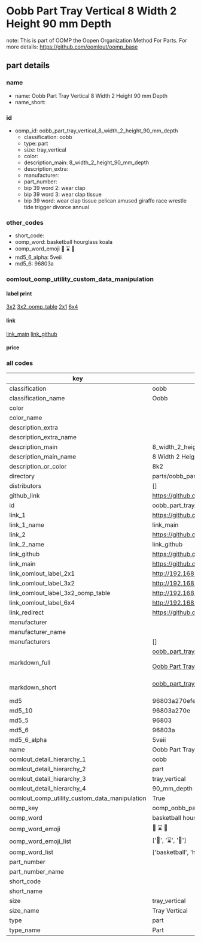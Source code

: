 # Oobb Part Tray Vertical 8 Width 2 Height 90 mm Depth  

note: This is part of OOMP the Oopen Organization Method For Parts. For more details: https://github.com/oomlout/oomp_base

##  part details
  







### name
* name: Oobb Part Tray Vertical 8 Width 2 Height 90 mm Depth
* name_short: 
### id
* oomp_id: oobb_part_tray_vertical_8_width_2_height_90_mm_depth
  * classification: oobb
  * type: part
  * size: tray_vertical
  * color: 
  * description_main: 8_width_2_height_90_mm_depth
  * description_extra: 
  * manufacturer: 
  * part_number: 
  * bip 39 word 2: wear clap
  * bip 39 word 3: wear clap tissue
  * bip 39 word: wear clap tissue pelican amused giraffe race wrestle tide trigger divorce annual

### other_codes
* short_code: 
* oomp_word: basketball hourglass koala
* oomp_word_emoji :basketball: :hourglass: :koala:
* md5_6_alpha: 5veii
* md5_6: 96803a






### oomlout_oomp_utility_custom_data_manipulation
#### label print
[3x2](http://192.168.1.245:1112/?label=oomp%205veii)
[3x2_oomp_table](http://192.168.1.108:1112/?label=oomp%205veii)
[2x1](http://192.168.1.242:1112/?label=oomp%205veii)
[6x4](http://192.168.1.55:1112/?label=oomp%205veii)    

#### link

[link_main](https://github.com/oomlout/oomlout_oomp_version_1_messy/tree/main/parts/oobb_part_tray_vertical_8_width_2_height_90_mm_depth) [link_github](https://github.com/oomlout/oomlout_oomp_version_1_messy/tree/main/parts/oobb_part_tray_vertical_8_width_2_height_90_mm_depth)                             

#### price







### all codes 
| key | value |  
| --- | --- |  
| classification | oobb |  
| classification_name | Oobb |  
| color |  |  
| color_name |  |  
| description_extra |  |  
| description_extra_name |  |  
| description_main | 8_width_2_height_90_mm_depth |  
| description_main_name | 8 Width 2 Height 90 mm Depth |  
| description_or_color | 8k2 |  
| directory | parts/oobb_part_tray_vertical_8_width_2_height_90_mm_depth |  
| distributors | [] |  
| github_link | https://github.com/oomlout/oomlout_oomp_part_src/tree/main/parts/oobb_part_tray_vertical_8_width_2_height_90_mm_depth |  
| id | oobb_part_tray_vertical_8_width_2_height_90_mm_depth |  
| link_1 | https://github.com/oomlout/oomlout_oomp_version_1_messy/tree/main/parts/oobb_part_tray_vertical_8_width_2_height_90_mm_depth |  
| link_1_name | link_main |  
| link_2 | https://github.com/oomlout/oomlout_oomp_version_1_messy/tree/main/parts/oobb_part_tray_vertical_8_width_2_height_90_mm_depth |  
| link_2_name | link_github |  
| link_github | https://github.com/oomlout/oomlout_oomp_version_1_messy/tree/main/parts/oobb_part_tray_vertical_8_width_2_height_90_mm_depth |  
| link_main | https://github.com/oomlout/oomlout_oomp_version_1_messy/tree/main/parts/oobb_part_tray_vertical_8_width_2_height_90_mm_depth |  
| link_oomlout_label_2x1 | http://192.168.1.242:1112/?label=oomp%205veii |  
| link_oomlout_label_3x2 | http://192.168.1.245:1112/?label=oomp%205veii |  
| link_oomlout_label_3x2_oomp_table | http://192.168.1.108:1112/?label=oomp%205veii |  
| link_oomlout_label_6x4 | http://192.168.1.55:1112/?label=oomp%205veii |  
| link_redirect | https://github.com/oomlout/oomlout_oomp_version_1_messy/tree/main/parts/oobb_part_tray_vertical_8_width_2_height_90_mm_depth |  
| manufacturer |  |  
| manufacturer_name |  |  
| manufacturers | [] |  
| markdown_full | [oobb_part_tray_vertical_8_width_2_height_90_mm_depth](none)<br>[](none)<br>[Oobb Part Tray Vertical 8 Width 2 Height 90 Mm Depth](none)<br><br> |  
| markdown_short | [oobb_part_tray_vertical_8_width_2_height_90_mm_depth](none)<br><br> |  
| md5 | 96803a270efe560d88841a25c58a77c3 |  
| md5_10 | 96803a270e |  
| md5_5 | 96803 |  
| md5_6 | 96803a |  
| md5_6_alpha | 5veii |  
| name | Oobb Part Tray Vertical 8 Width 2 Height 90 mm Depth |  
| oomlout_detail_hierarchy_1 | oobb |  
| oomlout_detail_hierarchy_2 | part |  
| oomlout_detail_hierarchy_3 | tray_vertical |  
| oomlout_detail_hierarchy_4 | 90_mm_depth |  
| oomlout_oomp_utility_custom_data_manipulation | True |  
| oomp_key | oomp_oobb_part_tray_vertical_8_width_2_height_90_mm_depth |  
| oomp_word | basketball hourglass koala |  
| oomp_word_emoji | :basketball: :hourglass: :koala: |  
| oomp_word_emoji_list | [':basketball:', ':hourglass:', ':koala:'] |  
| oomp_word_list | ['basketball', 'hourglass', 'koala'] |  
| part_number |  |  
| part_number_name |  |  
| short_code |  |  
| short_name |  |  
| size | tray_vertical |  
| size_name | Tray Vertical |  
| type | part |  
| type_name | Part |  
